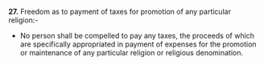 **27.** Freedom as to payment of taxes for promotion of any particular religion:-
- No person shall be compelled to pay any taxes, the proceeds of which are specifically appropriated in payment of expenses for the promotion or maintenance of any particular religion or religious denomination.